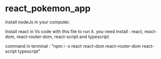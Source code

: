 # react_pokemon_app

install nodeJs in your computer.

Install react in Vs code with this file to run it.
you need install : react, react-dom, react-router-dom, react-script and typescript.

command in terminal : "npm i -s react react-dom react-router-dom react-script typescript"
